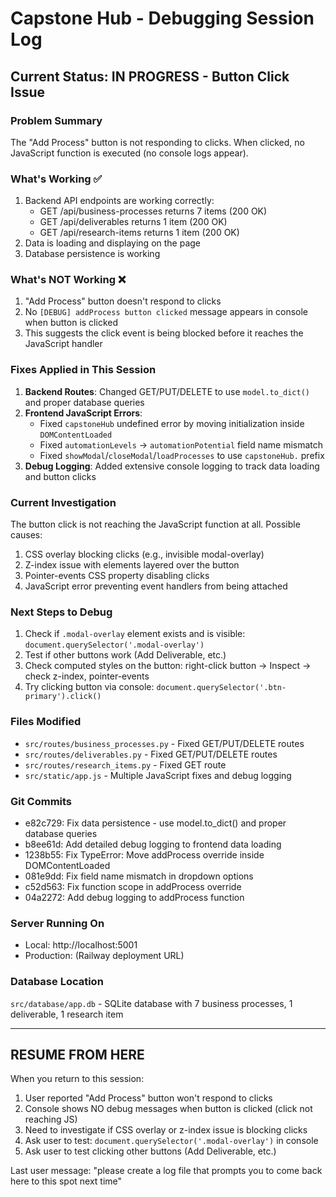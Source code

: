 # Capstone Hub - Debugging Session Log

## Current Status: IN PROGRESS - Button Click Issue

### Problem Summary
The "Add Process" button is not responding to clicks. When clicked, no JavaScript function is executed (no console logs appear).

### What's Working ✅
1. Backend API endpoints are working correctly:
   - GET /api/business-processes returns 7 items (200 OK)
   - GET /api/deliverables returns 1 item (200 OK)
   - GET /api/research-items returns 1 item (200 OK)
2. Data is loading and displaying on the page
3. Database persistence is working

### What's NOT Working ❌
1. "Add Process" button doesn't respond to clicks
2. No `[DEBUG] addProcess button clicked` message appears in console when button is clicked
3. This suggests the click event is being blocked before it reaches the JavaScript handler

### Fixes Applied in This Session
1. **Backend Routes**: Changed GET/PUT/DELETE to use `model.to_dict()` and proper database queries
2. **Frontend JavaScript Errors**:
   - Fixed `capstoneHub` undefined error by moving initialization inside `DOMContentLoaded`
   - Fixed `automationLevels` → `automationPotential` field name mismatch
   - Fixed `showModal`/`closeModal`/`loadProcesses` to use `capstoneHub.` prefix
3. **Debug Logging**: Added extensive console logging to track data loading and button clicks

### Current Investigation
The button click is not reaching the JavaScript function at all. Possible causes:
1. CSS overlay blocking clicks (e.g., invisible modal-overlay)
2. Z-index issue with elements layered over the button
3. Pointer-events CSS property disabling clicks
4. JavaScript error preventing event handlers from being attached

### Next Steps to Debug
1. Check if `.modal-overlay` element exists and is visible: `document.querySelector('.modal-overlay')`
2. Test if other buttons work (Add Deliverable, etc.)
3. Check computed styles on the button: right-click button → Inspect → check z-index, pointer-events
4. Try clicking button via console: `document.querySelector('.btn-primary').click()`

### Files Modified
- `src/routes/business_processes.py` - Fixed GET/PUT/DELETE routes
- `src/routes/deliverables.py` - Fixed GET/PUT/DELETE routes
- `src/routes/research_items.py` - Fixed GET route
- `src/static/app.js` - Multiple JavaScript fixes and debug logging

### Git Commits
- e82c729: Fix data persistence - use model.to_dict() and proper database queries
- b8ee61d: Add detailed debug logging to frontend data loading
- 1238b55: Fix TypeError: Move addProcess override inside DOMContentLoaded
- 081e9dd: Fix field name mismatch in dropdown options
- c52d563: Fix function scope in addProcess override
- 04a2272: Add debug logging to addProcess function

### Server Running On
- Local: http://localhost:5001
- Production: (Railway deployment URL)

### Database Location
`src/database/app.db` - SQLite database with 7 business processes, 1 deliverable, 1 research item

---

## RESUME FROM HERE
When you return to this session:
1. User reported "Add Process" button won't respond to clicks
2. Console shows NO debug messages when button is clicked (click not reaching JS)
3. Need to investigate if CSS overlay or z-index issue is blocking clicks
4. Ask user to test: `document.querySelector('.modal-overlay')` in console
5. Ask user to test clicking other buttons (Add Deliverable, etc.)

Last user message: "please create a log file that prompts you to come back here to this spot next time"
